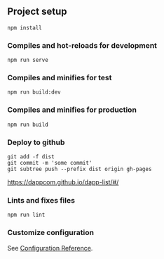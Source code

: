 

## Project setup

```
npm install
```

### Compiles and hot-reloads for development

```
npm run serve
```

### Compiles and minifies for test

```
npm run build:dev
```
### Compiles and minifies for production

```
npm run build
```

### Deploy to github

```
git add -f dist
git commit -m 'some commit'
git subtree push --prefix dist origin gh-pages
```
https://dappcom.github.io/dapp-list/#/

### Lints and fixes files

```
npm run lint
```

### Customize configuration

See [Configuration Reference](https://cli.vuejs.org/config/).
